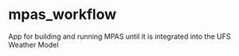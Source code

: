 # mpas_workflow
App for building and running MPAS until it is integrated into the UFS Weather Model
